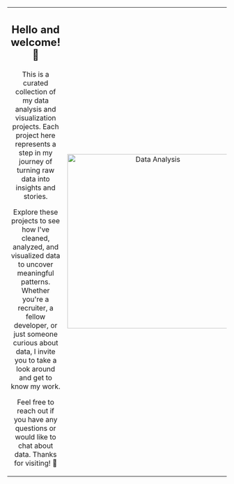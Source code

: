 <table>
  <tr>
    <td align="center" width="60%">
      <h2>Hello and welcome! 👋</h2>
      <p>
        This is a curated collection of my data analysis and visualization projects. Each project here represents a step in my journey of turning raw data into insights and stories.
      </p>
      <p>
        Explore these projects to see how I've cleaned, analyzed, and visualized data to uncover meaningful patterns. Whether you're a recruiter, a fellow developer, or just someone curious about data, I invite you to take a look around and get to know my work.
      </p>
      <p>
        Feel free to reach out if you have any questions or would like to chat about data. Thanks for visiting! 🚀
      </p>
    </td>
    <td align="center" width="40%">
      <img alt="Data Analysis" width="400" src="https://cdn.dribbble.com/userupload/28009276/file/original-7f5e42b060e1417584d3faddeb969963.gif">
    </td>
  </tr>
</table>

             
